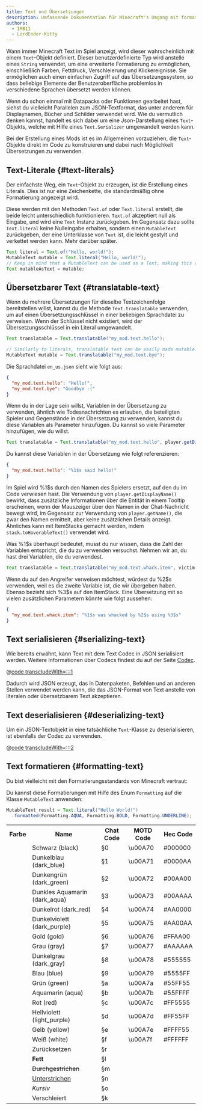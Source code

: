```yaml
---
title: Text und Übersetzungen
description: Umfassende Dokumentation für Minecraft's Umgang mit formatiertem Text und Übersetzungen.
authors:
  - IMB11
  - LordEnder-Kitty
---
```


Wann immer Minecraft Text im Spiel anzeigt, wird dieser wahrscheinlich mit einem `Text`-Objekt definiert.
Dieser benutzerdefinierte Typ wird anstelle eines `String` verwendet, um eine erweiterte Formatierung zu ermöglichen, einschließlich Farben, Fettdruck, Verschleierung und Klickereignisse. Sie ermöglichen auch einen einfachen Zugriff auf das Übersetzungssystem, so dass beliebige Elemente der Benutzeroberfläche problemlos in verschiedene Sprachen übersetzt werden können.

Wenn du schon einmal mit Datapacks oder Funktionen gearbeitet hast, siehst du vielleicht Parallelen zum JSON-Textformat, das unter anderem für Displaynamen, Bücher und Schilder verwendet wird. Wie du vermutlich denken kannst, handelt es sich dabei um eine Json-Darstellung eines `Text`-Objekts, welche mit Hilfe eines `Text.Serializer` umgewandelt werden kann.

Bei der Erstellung eines Mods ist es im Allgemeinen vorzuziehen, die `Text`-Objekte direkt im Code zu konstruieren und dabei nach Möglichkeit Übersetzungen zu verwenden.

## Text-Literale {#text-literals}

Der einfachste Weg, ein `Text`-Objekt zu erzeugen, ist die Erstellung eines Literals. Dies ist nur eine Zeichenkette, die standardmäßig ohne Formatierung angezeigt wird.

Diese werden mit den Methoden `Text.of` oder `Text.literal` erstellt, die beide leicht unterschiedlich funktionieren. `Text.of` akzeptiert null als Eingabe, und wird eine `Text` Instanz zurückgeben. Im Gegensatz dazu sollte `Text.literal` keine Nulleingabe erhalten, sondern einen `MutableText` zurückgeben, der eine Unterklasse von `Text` ist, die leicht gestylt und verkettet werden kann. Mehr darüber später.

```java
Text literal = Text.of("Hello, world!");
MutableText mutable = Text.literal("Hello, world!");
// Keep in mind that a MutableText can be used as a Text, making this valid:
Text mutableAsText = mutable;
```

## Übersetzbarer Text {#translatable-text}

Wenn du mehrere Übersetzungen für dieselbe Textzeichenfolge bereitstellen willst, kannst du die Methode `Text.translatable` verwenden, um auf einen Übersetzungsschlüssel in einer beliebigen Sprachdatei zu verweisen. Wenn der Schlüssel nicht existiert, wird der Übersetzungsschlüssel in ein Literal umgewandelt.

```java
Text translatable = Text.translatable("my_mod.text.hello");

// Similarly to literals, translatable text can be easily made mutable.
MutableText mutable = Text.translatable("my_mod.text.bye");
```

Die Sprachdatei `en_us.json` sieht wie folgt aus:

```json
{
  "my_mod.text.hello": "Hello!",
  "my_mod.text.bye": "Goodbye :("
}
```

Wenn du in der Lage sein willst, Variablen in der Übersetzung zu verwenden, ähnlich wie Todesnachrichten es erlauben, die beteiligten Spieler und Gegenstände in der Übersetzung zu verwenden, kannst du diese Variablen als Parameter hinzufügen. Du kannst so viele Parameter hinzufügen, wie du willst.

```java
Text translatable = Text.translatable("my_mod.text.hello", player.getDisplayName());
```

Du kannst diese Variablen in der Übersetzung wie folgt referenzieren:

```json
{
  "my_mod.text.hello": "%1$s said hello!"
}
```

Im Spiel wird %1\$s durch den Namen des Spielers ersetzt, auf den du im Code verwiesen hast. Die Verwendung von `player.getDisplayName()` bewirkt, dass zusätzliche Informationen über die Entität in einem Tooltip erscheinen, wenn der Mauszeiger über den Namen in der Chat-Nachricht bewegt wird, im Gegensatz zur Verwendung von `player.getName()`, die zwar den Namen ermittelt, aber keine zusätzlichen Details anzeigt. Ähnliches kann mit ItemStacks gemacht werden, indem `stack.toHoverableText()` verwendet wird.

Was %1\$s überhaupt bedeutet, musst du nur wissen, dass die Zahl der Variablen entspricht, die du zu verwenden versuchst. Nehmen wir an, du hast drei Variablen, die du verwendest.

```java
Text translatable = Text.translatable("my_mod.text.whack.item", victim.getDisplayName(), attacker.getDisplayName(), itemStack.toHoverableText());
```

Wenn du auf den Angreifer verweisen möchtest, würdest du %2\$s verwenden, weil es die zweite Variable ist, die wir übergeben haben. Ebenso bezieht sich %3\$s auf den ItemStack. Eine Übersetzung mit so vielen zusätzlichen Parametern könnte wie folgt aussehen:

```json
{
  "my_mod.text.whack.item": "%1$s was whacked by %2$s using %3$s"
}
```

## Text serialisieren {#serializing-text}

<!-- NOTE: These have been put into the reference mod as they're likely to be updated to codecs in the next few updates. -->

Wie bereits erwähnt, kann Text mit dem Text Codec in JSON serialisiert werden. Weitere Informationen über Codecs findest du auf der Seite [Codec](./codecs).

@[code transcludeWith=:::1](@/reference/1.21.1/src/client/java/com/example/docs/rendering/TextTests.java)

Dadurch wird JSON erzeugt, das in Datenpaketen, Befehlen und an anderen Stellen verwendet werden kann, die das JSON-Format von Text anstelle von literalen oder übersetzbarem Text akzeptieren.

## Text deserialisieren {#deserializing-text}

Um ein JSON-Textobjekt in eine tatsächliche `Text`-Klasse zu deserialisieren, ist ebenfalls der Codec zu verwenden.

@[code transcludeWith=:::2](@/reference/1.21.1/src/client/java/com/example/docs/rendering/TextTests.java)

## Text formatieren {#formatting-text}

Du bist vielleicht mit den Formatierungsstandards von Minecraft vertraut:

Du kannst diese Formatierungen mit Hilfe des Enum `Formatting` auf die Klasse `MutableText` anwenden:

```java
MutableText result = Text.literal("Hello World!")
  .formatted(Formatting.AQUA, Formatting.BOLD, Formatting.UNDERLINE);
```

<table>
    <tbody><tr><th>Farbe</th><th>Name</th><th>Chat Code</th><th>MOTD Code</th><th>Hec Code</th></tr>
    <tr><td><ColorSwatch color="#000000" /></td><td>Schwarz (black)</td><td>§0</td><td>\u00A70</td><td>#000000</td></tr>
    <tr><td><ColorSwatch color="#0000AA" /></td><td>Dunkelblau (dark_blue)</td><td>§1</td><td>\u00A71</td><td>#0000AA</td></tr>
    <tr><td><ColorSwatch color="#00AA00" /></td><td>Dunkengrün (dark_green)</td><td>§2</td><td>\u00A72</td><td>#00AA00</td></tr>
    <tr><td><ColorSwatch color="#00AAAA" /></td><td>Dunkles Aquamarin (dark_aqua)</td><td>§3</td><td>\u00A73</td><td>#00AAAA</td></tr>
    <tr><td><ColorSwatch color="#AA0000" /></td><td>Dunkelrot (dark_red)</td><td>§4</td><td>\u00A74</td><td>#AA0000</td></tr>
    <tr><td><ColorSwatch color="#AA00AA" /></td><td>Dunkelviolett (dark_purple)</td><td>§5</td><td>\u00A75</td><td>#AA00AA</td></tr>
    <tr><td><ColorSwatch color="#FFAA00" /></td><td>Gold (gold)</td><td>§6</td><td>\u00A76</td><td>#FFAA00</td></tr>
    <tr><td><ColorSwatch color="#AAAAAA"/></td><td>Grau (gray)</td><td>§7</td><td>\u00A77</td><td>#AAAAAA</td></tr>
    <tr><td><ColorSwatch color="#555555" /></td><td>Dunkelgrau (dark_gray)</td><td>§8</td><td>\u00A78</td><td>#555555</td></tr>
    <tr><td><ColorSwatch color="#5555FF" /></td><td>Blau (blue)</td><td>§9</td><td>\u00A79</td><td>#5555FF</td></tr>
    <tr><td><ColorSwatch color="#55FF55" /></td><td>Grün (green)</td><td>§a</td><td>\u00A7a</td><td>#55FF55</td></tr>
    <tr><td><ColorSwatch color="#55FFFF" /></td><td>Aquamarin (aqua)</td><td>§b</td><td>\u00A7b</td><td>#55FFFF</td></tr>
    <tr><td><ColorSwatch color="#FF5555" /></td><td>Rot (red)</td><td>§c</td><td>\u00A7c</td><td>#FF5555</td></tr>
    <tr><td><ColorSwatch color="#FF55FF" /></td><td>Hellviolett (light_purple)</td><td>§d</td><td>\u00A7d</td><td>#FF55FF</td></tr>
    <tr><td><ColorSwatch color="#FFFF55" /></td><td>Gelb (yellow)</td><td>§e</td><td>\u00A7e</td><td>#FFFF55</td></tr>
    <tr><td><ColorSwatch color="#FFFFFF" /></td><td>Weiß (white)</td><td>§f</td><td>\u00A7f</td><td>#FFFFFF</td></tr>
    <tr><td></td><td>Zurücksetzen</td><td>§r</td><td></td><td></td></tr>
    <tr><td></td><td><b>Fett</b></td><td>§l</td><td></td><td></td></tr>
    <tr><td></td><td><s>Durchgestrichen</s></td><td>§m</td><td></td><td></td></tr>
    <tr><td></td><td><u>Unterstrichen</u></td><td>§n</td><td></td><td></td></tr>
    <tr><td></td><td><i>Kursiv</i></td><td>§o</td><td></td><td></td></tr>
    <tr><td></td><td>Verschleiert</td><td>§k</td><td></td><td></td></tr>
</tbody></table>
